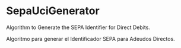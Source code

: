 # SepaUciGenerator

Algorithm to Generate the SEPA Identifier for Direct Debits.

Algoritmo para generar el Identificador SEPA para Adeudos Directos.
